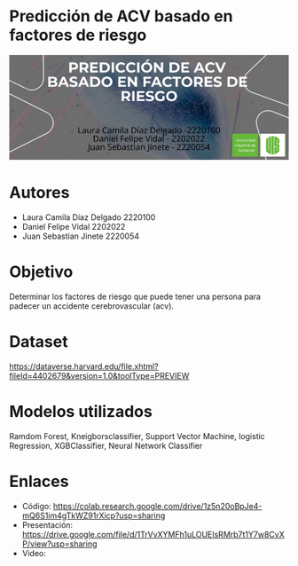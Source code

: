 # Predicción de ACV basado en factores de riesgo

![800x300](https://github.com/Davfiel/Prediccion_acv/blob/main/prediccion-de-a_64538718%20(1).png)

# Autores
* Laura Camila Díaz Delgado 2220100
* Daniel Felipe Vidal 2202022
* Juan Sebastian Jinete 2220054
# Objetivo
   Determinar los factores de riesgo que puede tener una persona para padecer un accidente cerebrovascular (acv).
# Dataset 
https://dataverse.harvard.edu/file.xhtml?fileId=4402679&version=1.0&toolType=PREVIEW
# Modelos utilizados
Ramdom Forest, Kneigborsclassifier, Support Vector Machine, logistic Regression, XGBClassifier, Neural Network Classifier
# Enlaces
* Código: https://colab.research.google.com/drive/1z5n20oBpJe4-mQ6S1im4gTkWZ91rXicp?usp=sharing
* Presentación: https://drive.google.com/file/d/1TrVvXYMFh1uLOUEIsRMrb7t1Y7w8CvXP/view?usp=sharing
* Video:
